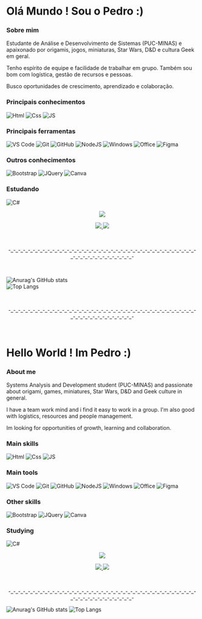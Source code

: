 <h1>Olá Mundo ! Sou o Pedro :)</h1>

<h3>Sobre mim</h3>

Estudante de Análise e Desenvolvimento de Sistemas (PUC-MINAS) e apaixonado por origamis, jogos, miniaturas, Star Wars, D&D e cultura Geek em geral.

Tenho espírito de equipe e facilidade de trabalhar em grupo. Também sou bom com logística, gestão de recursos e pessoas.

Busco oportunidades de crescimento, aprendizado e colaboração.
 
<h3>Principais conhecimentos</h3>
 
![Html](https://user-images.githubusercontent.com/91227083/152693097-55caebc2-9743-4591-8452-827c62f17f26.png)
![Css](https://user-images.githubusercontent.com/91227083/152693101-d37343c7-c18d-4eb8-8f78-459dd4bb276a.png)
![JS](https://user-images.githubusercontent.com/91227083/152693104-759fe373-0567-4718-9c3f-7278b5736b42.png)

<h3>Principais ferramentas</h3>
 
![VS Code](https://user-images.githubusercontent.com/91227083/152693122-08c26ab6-e274-4132-940b-96ab996cc24a.png)
![Git](https://user-images.githubusercontent.com/91227083/152693125-b61f3723-8c01-414d-b317-9b15ea26f627.png)
![GitHub](https://user-images.githubusercontent.com/91227083/152693127-64e1b66b-040a-43d1-a9e6-06d9afc8ec8c.png)
![NodeJS](https://user-images.githubusercontent.com/91227083/152693149-60a3ab17-cd52-42fe-83cf-18fd8c1f151a.png)
![Windows](https://user-images.githubusercontent.com/91227083/152693159-09ce7cd0-5fa2-4e03-968b-398d26250f3b.png)
![Office](https://user-images.githubusercontent.com/91227083/152693164-711f9477-55d5-4bd1-9308-4626f3725ea9.png)
![Figma](https://user-images.githubusercontent.com/91227083/152693171-e2e61bec-37da-4db7-9ed1-4028736bf16d.png)

<h3>Outros conhecimentos</h3>

![Bootstrap](https://user-images.githubusercontent.com/91227083/152693199-1fd1711c-e975-42ec-9313-834e27100648.png)
![JQuery](https://user-images.githubusercontent.com/91227083/152695959-21895930-b834-4cd8-8923-5cee601fcba0.png)
![Canva](https://user-images.githubusercontent.com/91227083/152693196-af701dd1-da0d-492f-8648-43f5d5f3ec6c.png)

<h3>Estudando</h3>
  
![C#](https://user-images.githubusercontent.com/91227083/152693202-5601f3fd-137f-464b-aebe-0f4d40548862.png)


<p align="center">
<img src="https://user-images.githubusercontent.com/91227083/149841002-a338436e-607c-4676-8840-53b0697cb69f.gif">
</p>

<p align="center">
<a href="https://www.linkedin.com/in/pedro-luiz-braga-andrade-leite-577172138/"><img src="https://user-images.githubusercontent.com/91227083/152689279-6f4564f3-accf-4b07-8676-9c01fcd7aa79.png"> <a href="https://www.instagram.com/pedrobraga_87/"><img src="https://user-images.githubusercontent.com/91227083/152689292-de6d98b6-3619-4bd3-ba48-47eb3adc196d.png"></a>
</p>
<br>
<p align=center>-_-_-_-_-_-_-_-_-_-_-_-_-_-_-_-_-_-_-_-_-_-_-_-_-_-_-_-_-_-_-_-_-_-_-_-_-_-_-_-_-_-_-_-_-_-_-_-_-_-_-_-</p>
<br>


![Anurag's GitHub stats](https://github-readme-stats.vercel.app/api?username=XIMA87&theme=default&show_icons=true)
<br>
![Top Langs](https://github-readme-stats.vercel.app/api/top-langs/?username=XIMA87&layout=compact)


<br>
<p align=center>-_-_-_-_-_-_-_-_-_-_-_-_-_-_-_-_-_-_-_-_-_-_-_-_-_-_-_-_-_-_-_-_-_-_-_-_-_-_-_-_-_-_-_-_-_-_-_-_-_-_-_-</p>
<br>
<h1>Hello World ! Im Pedro :)</h1>

<h3>About me</h3>

Systems Analysis and Development student (PUC-MINAS) and passionate about origami, games, miniatures, Star Wars, D&D and Geek culture in general.

I have a team work mind and i find it easy to work in a group. I'm also good with logistics, resources and people management.

Im looking for opportunities of growth, learning and collaboration.
 
<h3>Main skills</h3>
 
![Html](https://user-images.githubusercontent.com/91227083/152693097-55caebc2-9743-4591-8452-827c62f17f26.png)
![Css](https://user-images.githubusercontent.com/91227083/152693101-d37343c7-c18d-4eb8-8f78-459dd4bb276a.png)
![JS](https://user-images.githubusercontent.com/91227083/152693104-759fe373-0567-4718-9c3f-7278b5736b42.png)

<h3>Main tools</h3>
 
![VS Code](https://user-images.githubusercontent.com/91227083/152693122-08c26ab6-e274-4132-940b-96ab996cc24a.png)
![Git](https://user-images.githubusercontent.com/91227083/152693125-b61f3723-8c01-414d-b317-9b15ea26f627.png)
![GitHub](https://user-images.githubusercontent.com/91227083/152693127-64e1b66b-040a-43d1-a9e6-06d9afc8ec8c.png)
![NodeJS](https://user-images.githubusercontent.com/91227083/152693149-60a3ab17-cd52-42fe-83cf-18fd8c1f151a.png)
![Windows](https://user-images.githubusercontent.com/91227083/152693159-09ce7cd0-5fa2-4e03-968b-398d26250f3b.png)
![Office](https://user-images.githubusercontent.com/91227083/152693164-711f9477-55d5-4bd1-9308-4626f3725ea9.png)
![Figma](https://user-images.githubusercontent.com/91227083/152693171-e2e61bec-37da-4db7-9ed1-4028736bf16d.png)

<h3>Other skills</h3>

![Bootstrap](https://user-images.githubusercontent.com/91227083/152693199-1fd1711c-e975-42ec-9313-834e27100648.png)
![JQuery](https://user-images.githubusercontent.com/91227083/152695968-e6728bda-5a2a-4257-ba97-4e15f58d675d.png)
![Canva](https://user-images.githubusercontent.com/91227083/152693196-af701dd1-da0d-492f-8648-43f5d5f3ec6c.png)

<h3>Studying</h3>
  
![C#](https://user-images.githubusercontent.com/91227083/152693202-5601f3fd-137f-464b-aebe-0f4d40548862.png)


<p align="center">
<img src="https://user-images.githubusercontent.com/91227083/149841002-a338436e-607c-4676-8840-53b0697cb69f.gif">
</p>

<p align="center">
<a href="https://www.linkedin.com/in/pedro-luiz-braga-andrade-leite-577172138/"><img src="https://user-images.githubusercontent.com/91227083/152689279-6f4564f3-accf-4b07-8676-9c01fcd7aa79.png"> <a href="https://www.instagram.com/pedrobraga_87/"><img src="https://user-images.githubusercontent.com/91227083/152689292-de6d98b6-3619-4bd3-ba48-47eb3adc196d.png"></a>
</p>
<br>
<p align=center>-_-_-_-_-_-_-_-_-_-_-_-_-_-_-_-_-_-_-_-_-_-_-_-_-_-_-_-_-_-_-_-_-_-_-_-_-_-_-_-_-_-_-_-_-_-_-_-_-_-_-_-</p>








![Anurag's GitHub stats](https://github-readme-stats.vercel.app/api?username=XIMA87&theme=github_dark&show_icons=true)
![Top Langs](https://github-readme-stats.vercel.app/api/top-langs/?username=XIMA87&layout=compact)
